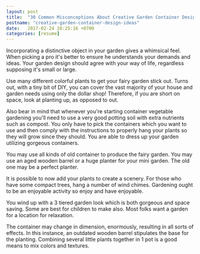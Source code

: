 ```yaml
---
layout: post
title:  "30 Common Misconceptions About Creative Garden Container Design Ideas"
postname: "creative-garden-container-design-ideas"
date:   2017-02-24 10:25:16 +0700
categories: [resume]
---
```

Incorporating a distinctive object in your garden gives a whimsical feel. When picking a pro it's better to ensure he understands your demands and ideas. Your garden design should agree with your way of life, regardless supposing it's small or large.

Use many different colorful plants to get your fairy garden stick out. Turns out, with a tiny bit of DIY, you can cover the vast majority of your house and garden needs using only the dollar shop! Therefore, if you are short on space, look at planting up, as opposed to out.

Also bear in mind that whenever you're starting container vegetable gardening you'll need to use a very good potting soil with extra nutrients such as compost. You only have to pick the containers which you want to use and then comply with the instructions to properly hang your plants so they will grow since they should. You are able to dress up your garden utilizing gorgeous containers.

You may use all kinds of old container to produce the fairy garden. You may use an aged wooden barrel or a huge planter for your mini garden. The old one may be a perfect planter.

It is possible to now add your plants to create a scenery. For those who have some compact trees, hang a number of wind chimes. Gardening ought to be an enjoyable activity so enjoy and have enjoyable.

You wind up with a 3 tiered garden look which is both gorgeous and space saving. Some are best for children to make also. Most folks want a garden for a location for relaxation.

The container may change in dimension, enormously, resulting in all sorts of effects. In this instance, an outdated wooden barrel stipulates the base for the planting. Combining several little plants together in 1 pot is a good means to mix colors and textures.

